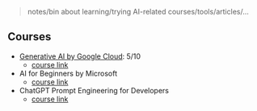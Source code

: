 > notes/bin about learning/trying AI-related courses/tools/articles/...

## Courses

- [Generative AI by Google Cloud](./generative-ai-google-cloud/README.md): 5/10
  - [course link](https://www.cloudskillsboost.google/journeys/118)
- AI for Beginners by Microsoft
  - [course link](https://microsoft.github.io/AI-For-Beginners/)
- ChatGPT Prompt Engineering for Developers
  - [course link](https://www.deeplearning.ai/short-courses/chatgpt-prompt-engineering-for-developers/)
